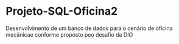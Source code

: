 # Projeto-SQL-Oficina2

Desenvolvimento de um banco de dados para o cenário de oficina mecânicae conforme proposto peo desafio da DIO
